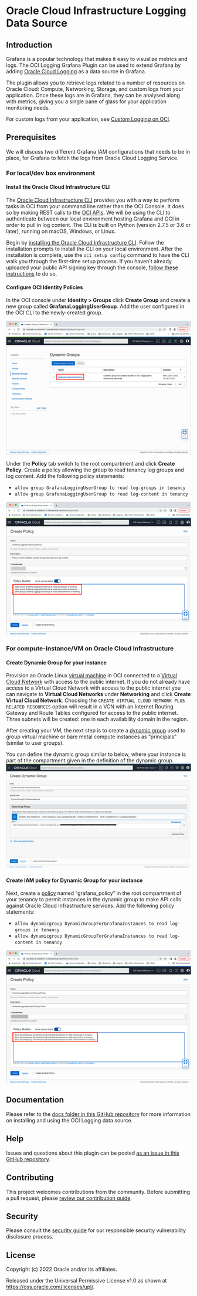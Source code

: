 # Oracle Cloud Infrastructure Logging Data Source

## Introduction

Grafana is a popular technology that makes it easy to visualize metrics and logs.
The OCI Logging Grafana Plugin can be used to extend Grafana by adding
[Oracle Cloud Logging][1] as a data source in Grafana.

The plugin allows you to retrieve logs related to a number of resources on
Oracle Cloud: Compute, Networking, Storage, and custom logs from your application.
Once these logs are in Grafana, they can be analysed along with metrics, giving
you a single pane of glass for your application monitoring needs.

For custom logs from your application, see [Custom Logging on OCI][2].
## Prerequisites

We will discuss two different Grafana IAM configurations that needs to be in
place, for Grafana to fetch the logs from Oracle Cloud Logging Service.

### For local/dev box environment

#### Install the Oracle Cloud Infrastructure CLI

The [Oracle Cloud Infrastructure CLI][3] provides you with a way to perform
tasks in OCI from your command line rather than the OCI Console. It does so by
making REST calls to the [OCI APIs][4]. We will be using the CLI to authenticate
between our local environment hosting Grafana and OCI in order to pull in
log content. The CLI is built on Python (version 2.7.5 or 3.6 or later), running on
macOS, Windows, or Linux.

Begin by [installing the Oracle Cloud Infrastructure CLI][5]. Follow the
installation prompts to install the CLI on your local environment. After the
installation is complete, use the `oci setup config` command to have the CLI
walk you through the first-time setup process. If you haven't already uploaded
your public API signing key through the console, [follow these instructions][6]
to do so.

#### Configure OCI Identity Policies

In the OCI console under **Identity > Groups** click **Create Group** and create
a new group called **GrafanaLoggingUserGroup**. Add the user configured in the
OCI CLI to the newly-created group.

![alt text](https://github.com/oracle/oci-grafana-logs/blob/main/docs/images/usrGp.png?raw=true)

Under the **Policy** tab switch to the root compartment and click **Create Policy**.
Create a policy allowing the group to read tenancy log groups and log content. Add the following
policy statements:

- `allow group GrafanaLoggingUserGroup to read log-groups in tenancy`
- `allow group GrafanaLoggingUserGroup to read log-content in tenancy`

![alt text](https://github.com/oracle/oci-grafana-logs/blob/main/docs/images/usrPolicy.png?raw=true)

### For compute-instance/VM on Oracle Cloud Infrastructure

#### Create Dynamic Group for your instance

Provision an Oracle Linux [virtual machine][7] in OCI connected to a
[Virtual Cloud Network][8] with access to the public internet. If you do not
already have access to a Virtual Cloud Network with access to the public
internet you can navigate to **Virtual Cloud Networks** under **Networking** and
click **Create Virtual Cloud Network**. Choosing the
`CREATE VIRTUAL CLOUD NETWORK PLUS RELATED RESOURCES` option will result in a
VCN with an Internet Routing Gateway and Route Tables configured for access to
the public internet. Three subnets will be created: one in each availability
domain in the region.

After creating your VM, the next step is to create a [dynamic group][9] used to
group virtual machine or bare metal compute instances as “principals” (similar
to user groups).

You can define the dynamic group similar to below, where your instance is part
of the compartment given in the definition of the dynamic group.
![alt text](https://github.com/oracle/oci-grafana-logs/blob/main/docs/images/dgGroup.png?raw=true)

#### Create IAM policy for Dynamic Group for your instance

Next, create a [policy][10] named “grafana_policy” in the root compartment of
your tenancy to permit instances in the dynamic group to make API calls against
Oracle Cloud Infrastructure services. Add the following policy statements:

- `allow dynamicgroup DynamicGroupForGrafanaInstances to read log-groups in tenancy`
- `allow dynamicgroup DynamicGroupForGrafanaInstances to read log-content in tenancy`

![alt text](https://github.com/oracle/oci-grafana-logs/blob/main/docs/images/dgPolicy.png?raw=true)

## Documentation

Please refer to the [docs folder in this GitHub repository](https://github.com/oracle/oci-grafana-logs/tree/main/docs) for more information on installing and using the OCI Logging data source.

## Help

Issues and questions about this plugin can be posted
[as an issue in this GitHub repository][11].

## Contributing

This project welcomes contributions from the community. Before submitting a pull
request, please [review our contribution guide](https://github.com/oracle/oci-grafana-logs/blob/main/CONTRIBUTING.md).

## Security

Please consult the [security guide](https://github.com/oracle/oci-grafana-logs/blob/main/SECURITY.md) for our responsible security
vulnerability disclosure process.

## License

Copyright (c) 2022 Oracle and/or its affiliates.

Released under the Universal Permissive License v1.0 as shown at
<https://oss.oracle.com/licenses/upl/>.

[1]: https://docs.cloud.oracle.com/en-us/iaas/Content/Logging/Concepts/loggingoverview.htm
[2]: https://docs.cloud.oracle.com/en-us/iaas/Content/Logging/Concepts/custom_logs.htm
[3]: https://docs.cloud.oracle.com/iaas/Content/API/Concepts/cliconcepts.htm
[4]: https://docs.cloud.oracle.com/iaas/Content/API/Concepts/usingapi.htm
[5]: https://docs.cloud.oracle.com/iaas/Content/API/SDKDocs/cliinstall.htm
[6]: https://docs.cloud.oracle.com/iaas/Content/API/Concepts/apisigningkey.htm#How2
[7]: https://docs.cloud.oracle.com/iaas/Content/Compute/Concepts/computeoverview.htm
[8]: https://docs.cloud.oracle.com/iaas/Content/Network/Tasks/managingVCNs.htm
[9]: https://docs.cloud.oracle.com/iaas/Content/Identity/Tasks/managingdynamicgroups.htm
[10]: https://docs.cloud.oracle.com/iaas/Content/Identity/Concepts/policygetstarted.htm
[11]: https://github.com/oracle/oci-grafana-logs/issues
